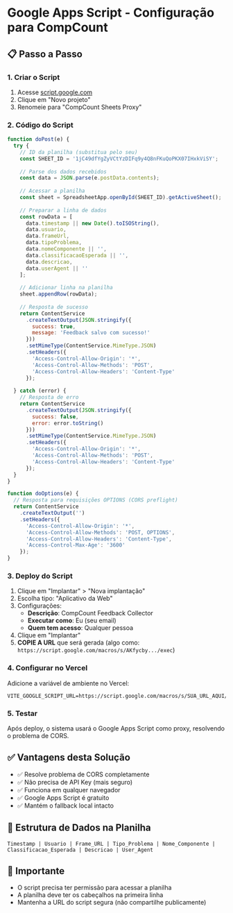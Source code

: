 # Google Apps Script - Configuração para CompCount

## 📋 Passo a Passo

### 1. Criar o Script
1. Acesse [script.google.com](https://script.google.com)
2. Clique em "Novo projeto"
3. Renomeie para "CompCount Sheets Proxy"

### 2. Código do Script
```javascript
function doPost(e) {
  try {
    // ID da planilha (substitua pelo seu)
    const SHEET_ID = '1jC49dfYgZyVCtYzDIFq9y4Q8nFKuQoPKX07IHxkViSY';
    
    // Parse dos dados recebidos
    const data = JSON.parse(e.postData.contents);
    
    // Acessar a planilha
    const sheet = SpreadsheetApp.openById(SHEET_ID).getActiveSheet();
    
    // Preparar a linha de dados
    const rowData = [
      data.timestamp || new Date().toISOString(),
      data.usuario,
      data.frameUrl,
      data.tipoProblema,
      data.nomeComponente || '',
      data.classificacaoEsperada || '',
      data.descricao,
      data.userAgent || ''
    ];
    
    // Adicionar linha na planilha
    sheet.appendRow(rowData);
    
    // Resposta de sucesso
    return ContentService
      .createTextOutput(JSON.stringify({
        success: true,
        message: 'Feedback salvo com sucesso!'
      }))
      .setMimeType(ContentService.MimeType.JSON)
      .setHeaders({
        'Access-Control-Allow-Origin': '*',
        'Access-Control-Allow-Methods': 'POST',
        'Access-Control-Allow-Headers': 'Content-Type'
      });
      
  } catch (error) {
    // Resposta de erro
    return ContentService
      .createTextOutput(JSON.stringify({
        success: false,
        error: error.toString()
      }))
      .setMimeType(ContentService.MimeType.JSON)
      .setHeaders({
        'Access-Control-Allow-Origin': '*',
        'Access-Control-Allow-Methods': 'POST',
        'Access-Control-Allow-Headers': 'Content-Type'
      });
  }
}

function doOptions(e) {
  // Resposta para requisições OPTIONS (CORS preflight)
  return ContentService
    .createTextOutput('')
    .setHeaders({
      'Access-Control-Allow-Origin': '*',
      'Access-Control-Allow-Methods': 'POST, OPTIONS',
      'Access-Control-Allow-Headers': 'Content-Type',
      'Access-Control-Max-Age': '3600'
    });
}
```

### 3. Deploy do Script
1. Clique em "Implantar" > "Nova implantação"
2. Escolha tipo: "Aplicativo da Web"
3. Configurações:
   - **Descrição**: CompCount Feedback Collector
   - **Executar como**: Eu (seu email)
   - **Quem tem acesso**: Qualquer pessoa
4. Clique em "Implantar"
5. **COPIE A URL** que será gerada (algo como: `https://script.google.com/macros/s/AKfycby.../exec`)

### 4. Configurar no Vercel
Adicione a variável de ambiente no Vercel:
```
VITE_GOOGLE_SCRIPT_URL=https://script.google.com/macros/s/SUA_URL_AQUI/exec
```

### 5. Testar
Após deploy, o sistema usará o Google Apps Script como proxy, resolvendo o problema de CORS.

## ✅ Vantagens desta Solução
- ✅ Resolve problema de CORS completamente
- ✅ Não precisa de API Key (mais seguro)
- ✅ Funciona em qualquer navegador
- ✅ Google Apps Script é gratuito
- ✅ Mantém o fallback local intacto

## 🔧 Estrutura de Dados na Planilha
```
Timestamp | Usuario | Frame_URL | Tipo_Problema | Nome_Componente | Classificacao_Esperada | Descricao | User_Agent
```

## 🚨 Importante
- O script precisa ter permissão para acessar a planilha
- A planilha deve ter os cabeçalhos na primeira linha
- Mantenha a URL do script segura (não compartilhe publicamente) 